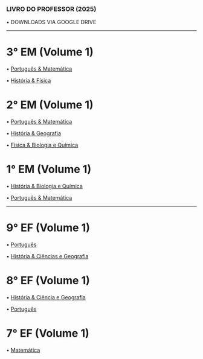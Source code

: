 ### LIVRO DO PROFESSOR (2025)

• DOWNLOADS VIA GOOGLE DRIVE 

---

# 3° EM (Volume 1)

• [Português & Matemática](https://drive.google.com/file/d/1-Bvc5u1jU-1p8IXl2iZlYhp26Hh6Nb37/view?usp=drivesdk)

• [História & Física](https://drive.google.com/file/d/1-hDoKee0O1qrH9-aTHzb-oCgFEVmoL5h/view?usp=drivesdk)


# 2° EM (Volume 1)

• [Português & Matemática](https://drive.google.com/file/d/1-6oon-Tyxr8kPoWVpd3yLEGNBAJMSgNq/view?usp=drivesdk)

• [História & Geografia](https://drive.google.com/file/d/1-NcjkONTmtgu0lLEOTAlVgaJVcOhDvKN/view?usp=drivesdk)

• [Física & Biologia e Química](https://drive.google.com/file/d/1-1LnXNmI6O2GU_9MHxgMBALyMRVHR6Z2/view?usp=drivesdk)

# 1° EM (Volume 1)

• [História & Biologia e Química](https://drive.google.com/file/d/1-hlwX9oT_q52x-YY1ctiD1_ptgUBdVq1/view?usp=drivesdk)

• [Português & Matemática](https://drive.google.com/file/d/1-hlwX9oT_q52x-YY1ctiD1_ptgUBdVq1/view?usp=drivesdk)

---

# 9° EF (Volume 1)

• [Português](https://drive.google.com/file/d/1-WjJzc0yL5nE46sGVDo9FkjAhMB_4AAT/view?usp=drivesdk)

• [História & Ciências e Geografia](https://drive.google.com/file/d/1-R022DP7HBo8vygHDXyZ-ET6-6XsRMsf/view?usp=drivesdk)


# 8° EF (Volume 1)

• [História & Ciência e Geografia](https://drive.google.com/file/d/1-XJuhulauBZy6v0CZNxYFi7zYmXAxaFm/view?usp=drivesdk)

• [Português](https://drive.google.com/file/d/1-dq43U_gVwZssHEf8YSeZABOhSnlQIU8/view?usp=drivesdk)

# 7° EF (Volume 1)

• [Matemática](https://drive.google.com/file/d/1-ga5ovy_J7zoPC6q1d9ej21iDrB3JBGG/view?usp=drivesdk)



